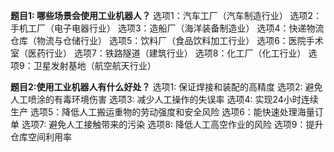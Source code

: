 **题目1: 哪些场景会使用工业机器人？**
选项1：汽车工厂（汽车制造行业）
选项2：手机工厂（电子电器行业）
选项3：造船厂（海洋装备制造业）
选项4：快递物流仓库（物流与仓储行业）
选项5：饮料厂（食品饮料加工行业）
选项6：医院手术室（医药行业）
选项7：铁路隧道（建筑行业）
选项8：化工厂（化工行业）
选项9：卫星发射基地（航空航天行业）


**题目2:使用工业机器人有什么好处？**
选项1: 保证焊接和装配的高精度
选项2: 避免人工喷涂的有毒环境伤害
选项3: 减少人工操作的失误率
选项4: 实现24小时连续生产
选项5：降低人工搬运重物的劳动强度和安全风险
选项6：能快速处理海量订单
选项7: 避免人工接触带来的污染
选项8: 降低人工高空作业的风险
选项9：提升仓库空间利用率